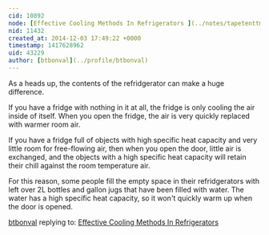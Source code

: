 ```yaml
---
cid: 10892
node: [Effective Cooling Methods In Refrigerators ](../notes/tapetenttm/12-03-2014/effective-cooling-methods-in-refrigerators)
nid: 11432
created_at: 2014-12-03 17:49:22 +0000
timestamp: 1417628962
uid: 43229
author: [btbonval](../profile/btbonval)
---
```


As a heads up, the contents of the refridgerator can make a huge difference.

If you have a fridge with nothing in it at all, the fridge is only cooling the air inside of itself. When you open the fridge, the air is very quickly replaced with warmer room air.

If you have a fridge full of objects with high specific heat capacity and very little room for free-flowing air, then when you open the door, little air is exchanged, and the objects with a high specific heat capacity will retain their chill against the room temperature air.

For this reason, some people fill the empty space in their refridgerators with left over 2L bottles and gallon jugs that have been filled with water. The water has a high specific heat capacity, so it won't quickly warm up when the door is opened.

[btbonval](../profile/btbonval) replying to: [Effective Cooling Methods In Refrigerators ](../notes/tapetenttm/12-03-2014/effective-cooling-methods-in-refrigerators)

